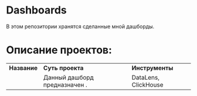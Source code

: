 # Dashboards
В этом репозитории хранятся сделанные мной дашборды.
# Описание проектов: 
<table>
<tr>
<td><b>Название</b></td>
<td><b>Суть проекта</b></td>
<td><b>Инструменты</b></td>  
</tr><tr>
<td><a href="https://datalens.yandex/lg9apv1yqjoca" rel="nofollow">
<b></b></a></td>
<td>Данный дашборд предназначен .</td>
<td>DataLens, ClickHouse</td>
</tr><tr>
</table>
